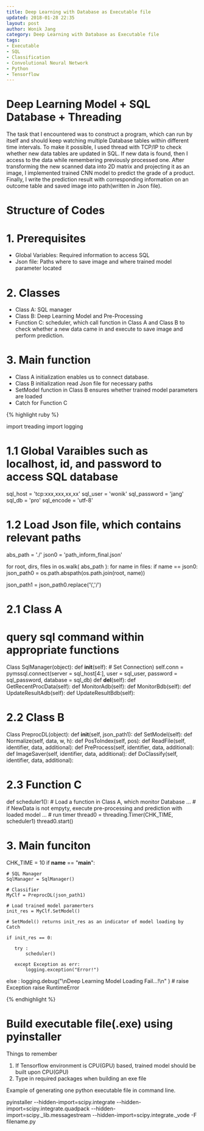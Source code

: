 ```yaml
---
title: Deep Learning with Database as Executable file
updated: 2018-01-28 22:35
layout: post
author: Wonik Jang
category: Deep Learning with Database as Executable file
tags:
- Executable
- SQL
- Classification
- Convolutional Neural Network
- Python
- Tensorflow
---
```


# **Deep Learning Model + SQL Database + Threading**

The task that I encountered was to construct a program, which can run by itself and should keep watching multiple Database tables within different time intervals. To make it possible, I used thread with TCP/IP to check whether new data tables are updated in SQL. If new data is found, then I access to the data while remembering previously processed one. After transforming the new scanned data into 2D matrix and projecting it as an image, I implemented trained CNN model to predict the grade of a product. Finally, I write the prediction result with corresponding information on an outcome table and saved image into path(written in Json file).

# **Structure of Codes**

# 1. Prerequisites
- Global Variables: Required information to access SQL
- Json file: Paths where to save image and where trained model parameter located

# 2. Classes
- Class A: SQL manager
- Class B: Deep Learning Model and Pre-Processing
- Function C: scheduler, which call function in Class A and Class B to check whether a new data came in and execute to save image and perform prediction.

# 3. Main function
- Class A initialization enables us to connect database.
- Class B initialization read Json file for necessary paths
- SetModel function in Class B ensures whether trained model parameters are loaded
- Catch for Function C


{% highlight ruby %}

import treading
import logging

# 1.1 Global Varaibles such as localhost, id, and password to access SQL database
sql_host = 'tcp:xxx,xxx,xx,xx'
sql_user = 'wonik'
sql_password = 'jang'
sql_db = 'pro'
sql_encode = 'utf-8'

# 1.2 Load Json file, which contains relevant paths  
abs_path = './'
json0 = 'path_inform_final.json'

for root, dirs, files in os.walk( abs_path ):
    for name in files:
        if name == json0:
            json_path0 = os.path.abspath(os.path.join(root, name))

json_path1 = json_path0.replace('\\','/')

# 2.1 Class A

# query sql command within appropriate functions
Class SqlManager(object):
    def __init__(self):
        # Set Connection)
        self.conn = pymssql.connect(server = sql_host[4:], user = sql_user,
                                    password = sql_password, database = sql_db)
    def __del__(self):
    def GetRecentProcData(self):
    def MonitorAdb(self):
    def MonitorBdb(self):
    def UpdateResultAdb(self):
    def UpdateResultBdb(self):

# 2.2 Class B
Class PreprocDL(object):
    def __init__(self, json_path1):
    def SetModel(self):
    def Normalize(self, data, w, h):
    def PosToIndex(self, pos):
    def ReadFile(self, identifier, data, additional):
    def PreProcess(self, identifier, data, additional):
    def ImageSaver(self, identifier, data, additional):
    def DoClassify(self, identifier, data, additional):

# 2.3 Function C
def scheduler1():
    # Load a function in Class A, which monitor Database
    ...
    # if NewData is not empyty, execute pre-processing and prediction with loaded model
    ...
    # run timer
    thread0 = threading.Timer(CHK_TIME, scheduler1)
    thread0.start()

# 3. Main funciton
CHK_TIME = 10
if __name__ == "__main__":

    # SQL Manager
    SqlManager = SqlManager()

    # Classifier
    MyClf = PreprocDL(json_path1)

    # Load trained model paramerters  
    init_res = MyClf.SetModel()

    # SetModel() returns init_res as an indicator of model loading by Catch

    if init_res == 0:

       try :
           scheduler()

       except Exception as err:
           logging.exception("Error!")
   else :
       logging.debug("\nDeep Learning Model Loading Fail...!\n" )
       # raise Exception
       raise RuntimeError


{% endhighlight %}

# **Build executable file(.exe) using pyinstaller**

Things to remember
1. If Tensorflow environment is CPU(GPU) based, trained model should be built upon CPU(GPU)
2. Type in required packages when building an exe file

Example of generating one python executable file in command line.

pyinstaller --hidden-import=scipy.integrate --hidden-import=scipy.integrate.quadpack --hidden-import=scipy._lib.messagestream --hidden-import=scipy.integrate._vode -F filename.py

